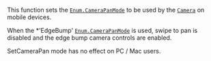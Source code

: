 This function sets the [`Enum.CameraPanMode`](https://create.roblox.com/docs/reference/engine/enums/CameraPanMode) to be used by the
[`Camera`](https://create.roblox.com/docs/reference/engine/classes/Camera) on mobile devices.

When the *'EdgeBump' [`Enum.CameraPanMode`](https://create.roblox.com/docs/reference/engine/enums/CameraPanMode) is used, swipe to pan is
disabled and the edge bump camera controls are enabled.

SetCameraPan mode has no effect on PC / Mac users.